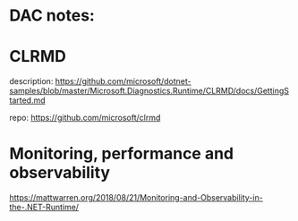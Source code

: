 # DAC notes:


# CLRMD

description:
https://github.com/microsoft/dotnet-samples/blob/master/Microsoft.Diagnostics.Runtime/CLRMD/docs/GettingStarted.md

repo:
https://github.com/microsoft/clrmd

# Monitoring, performance and observability

https://mattwarren.org/2018/08/21/Monitoring-and-Observability-in-the-.NET-Runtime/
